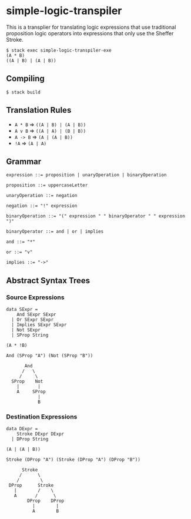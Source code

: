 # simple-logic-transpiler
This is a transplier for translating logic expressions that use traditional proposition logic operators into expressions that only use the Sheffer Stroke.

```
$ stack exec simple-logic-transpiler-exe
(A * B)
((A | B) | (A | B))
```

## Compiling
```
$ stack build
```

## Translation Rules
* `A * B` => `((A | B) | (A | B))`
* `A v B` => `((A | A) | (B | B))`
* `A -> B` => `(A | (A | B))`
* `!A` => `(A | A)`

## Grammar
```
expression ::= proposition | unaryOperation | binaryOperation

proposition ::= uppercaseLetter

unaryOperation ::= negation

negation ::= "!" expression

binaryOperation ::= "(" expression " " binaryOperator " " expression ")"

binaryOperator ::= and | or | implies

and ::= "*"

or ::= "v"

implies ::= "->"
```

## Abstract Syntax Trees
### Source Expressions
```
data SExpr =
    And SExpr SExpr
  | Or SExpr SExpr
  | Implies SExpr SExpr
  | Not SExpr
  | SProp String
```

```
(A * !B)

And (SProp "A") (Not (SProp "B"))

       And
      /   \
     /     \
  SProp    Not
    |       |
    A     SProp
            |
            B
```

### Destination Expressions
```
data DExpr =
    Stroke DExpr DExpr
  | DProp String
```

```
(A | (A | B))

Stroke (DProp "A") (Stroke (DProp "A") (DProp "B"))

      Stroke
     /      \
    /        \
 DProp      Stroke
   |        /    \
   A       /      \
        DProp    DProp
          |        |
          A        B
```
